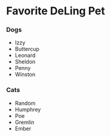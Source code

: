 # Favorite DeLing Pet

### Dogs

* Izzy
* Buttercup
* Leonard
* Sheldon
* Penny
* Winston

### Cats

* Random
* Humphrey
* Poe
* Gremlin
* Ember